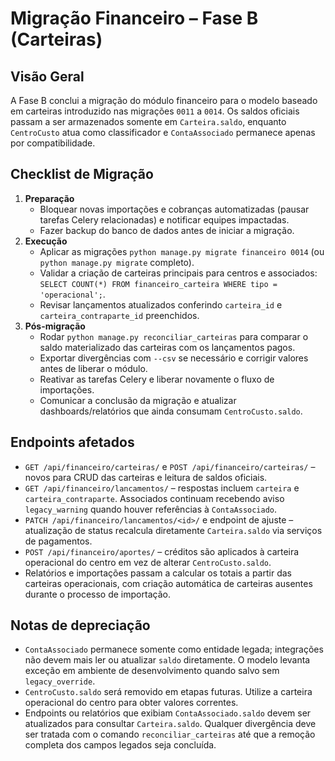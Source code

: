 # Migração Financeiro – Fase B (Carteiras)

## Visão Geral

A Fase B conclui a migração do módulo financeiro para o modelo baseado em
carteiras introduzido nas migrações `0011` a `0014`. Os saldos oficiais passam a
ser armazenados somente em `Carteira.saldo`, enquanto `CentroCusto` atua como
classificador e `ContaAssociado` permanece apenas por compatibilidade.

## Checklist de Migração

1. **Preparação**
   - Bloquear novas importações e cobranças automatizadas (pausar tarefas Celery
     relacionadas) e notificar equipes impactadas.
   - Fazer backup do banco de dados antes de iniciar a migração.
2. **Execução**
   - Aplicar as migrações `python manage.py migrate financeiro 0014` (ou
     `python manage.py migrate` completo).
   - Validar a criação de carteiras principais para centros e associados:
     `SELECT COUNT(*) FROM financeiro_carteira WHERE tipo = 'operacional';`.
   - Revisar lançamentos atualizados conferindo `carteira_id` e
     `carteira_contraparte_id` preenchidos.
3. **Pós-migração**
   - Rodar `python manage.py reconciliar_carteiras` para comparar o saldo
     materializado das carteiras com os lançamentos pagos.
   - Exportar divergências com `--csv` se necessário e corrigir valores antes de
     liberar o módulo.
   - Reativar as tarefas Celery e liberar novamente o fluxo de importações.
   - Comunicar a conclusão da migração e atualizar dashboards/relatórios que
     ainda consumam `CentroCusto.saldo`.

## Endpoints afetados

- `GET /api/financeiro/carteiras/` e `POST /api/financeiro/carteiras/` – novos
  para CRUD das carteiras e leitura de saldos oficiais.
- `GET /api/financeiro/lancamentos/` – respostas incluem `carteira` e
  `carteira_contraparte`. Associados continuam recebendo aviso `legacy_warning`
  quando houver referências à `ContaAssociado`.
- `PATCH /api/financeiro/lancamentos/<id>/` e endpoint de ajuste – atualização de
  status recalcula diretamente `Carteira.saldo` via serviços de pagamentos.
- `POST /api/financeiro/aportes/` – créditos são aplicados à carteira operacional
  do centro em vez de alterar `CentroCusto.saldo`.
- Relatórios e importações passam a calcular os totais a partir das carteiras
  operacionais, com criação automática de carteiras ausentes durante o processo
  de importação.

## Notas de depreciação

- `ContaAssociado` permanece somente como entidade legada; integrações não devem
  mais ler ou atualizar `saldo` diretamente. O modelo levanta exceção em ambiente
  de desenvolvimento quando salvo sem `legacy_override`.
- `CentroCusto.saldo` será removido em etapas futuras. Utilize a carteira
  operacional do centro para obter valores correntes.
- Endpoints ou relatórios que exibiam `ContaAssociado.saldo` devem ser
  atualizados para consultar `Carteira.saldo`. Qualquer divergência deve ser
  tratada com o comando `reconciliar_carteiras` até que a remoção completa dos
  campos legados seja concluída.
